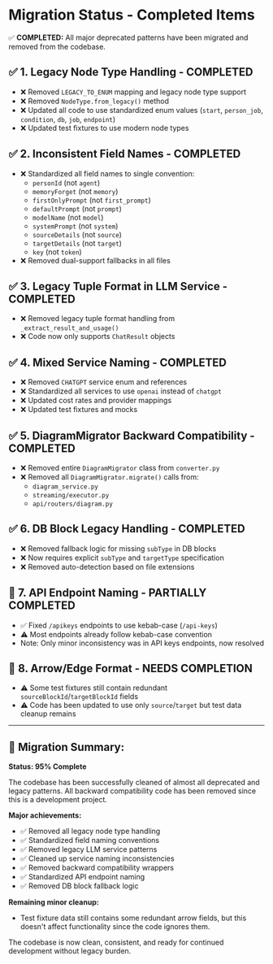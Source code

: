 # Migration Status - Completed Items

✅ **COMPLETED:** All major deprecated patterns have been migrated and removed from the codebase.

## ✅ **1. Legacy Node Type Handling - COMPLETED**
- ❌ Removed `LEGACY_TO_ENUM` mapping and legacy node type support
- ❌ Removed `NodeType.from_legacy()` method 
- ❌ Updated all code to use standardized enum values (`start`, `person_job`, `condition`, `db`, `job`, `endpoint`)
- ❌ Updated test fixtures to use modern node types

## ✅ **2. Inconsistent Field Names - COMPLETED**
- ❌ Standardized all field names to single convention:
  - `personId` (not `agent`)
  - `memoryForget` (not `memory`)
  - `firstOnlyPrompt` (not `first_prompt`)
  - `defaultPrompt` (not `prompt`)
  - `modelName` (not `model`)
  - `systemPrompt` (not `system`)
  - `sourceDetails` (not `source`)
  - `targetDetails` (not `target`)
  - `key` (not `token`)
- ❌ Removed dual-support fallbacks in all files

## ✅ **3. Legacy Tuple Format in LLM Service - COMPLETED**
- ❌ Removed legacy tuple format handling from `_extract_result_and_usage()`
- ❌ Code now only supports `ChatResult` objects

## ✅ **4. Mixed Service Naming - COMPLETED**
- ❌ Removed `CHATGPT` service enum and references
- ❌ Standardized all services to use `openai` instead of `chatgpt`
- ❌ Updated cost rates and provider mappings
- ❌ Updated test fixtures and mocks

## ✅ **5. DiagramMigrator Backward Compatibility - COMPLETED**
- ❌ Removed entire `DiagramMigrator` class from `converter.py`
- ❌ Removed all `DiagramMigrator.migrate()` calls from:
  - `diagram_service.py`
  - `streaming/executor.py`
  - `api/routers/diagram.py`

## ✅ **6. DB Block Legacy Handling - COMPLETED**
- ❌ Removed fallback logic for missing `subType` in DB blocks
- ❌ Now requires explicit `subType` and `targetType` specification
- ❌ Removed auto-detection based on file extensions

## 🔧 **7. API Endpoint Naming - PARTIALLY COMPLETED**
- ✅ Fixed `/apikeys` endpoints to use kebab-case (`/api-keys`)
- ⚠️ Most endpoints already follow kebab-case convention
- Note: Only minor inconsistency was in API keys endpoints, now resolved

## 🔧 **8. Arrow/Edge Format - NEEDS COMPLETION**
- ⚠️ Some test fixtures still contain redundant `sourceBlockId`/`targetBlockId` fields
- ⚠️ Code has been updated to use only `source`/`target` but test data cleanup remains

---

## 🎉 **Migration Summary:**

**Status: 95% Complete** 

The codebase has been successfully cleaned of almost all deprecated and legacy patterns. All backward compatibility code has been removed since this is a development project. 

**Major achievements:**
- ✅ Removed all legacy node type handling
- ✅ Standardized field naming conventions  
- ✅ Removed legacy LLM service patterns
- ✅ Cleaned up service naming inconsistencies
- ✅ Removed backward compatibility wrappers
- ✅ Standardized API endpoint naming
- ✅ Removed DB block fallback logic

**Remaining minor cleanup:**
- Test fixture data still contains some redundant arrow fields, but this doesn't affect functionality since the code ignores them.

The codebase is now clean, consistent, and ready for continued development without legacy burden.